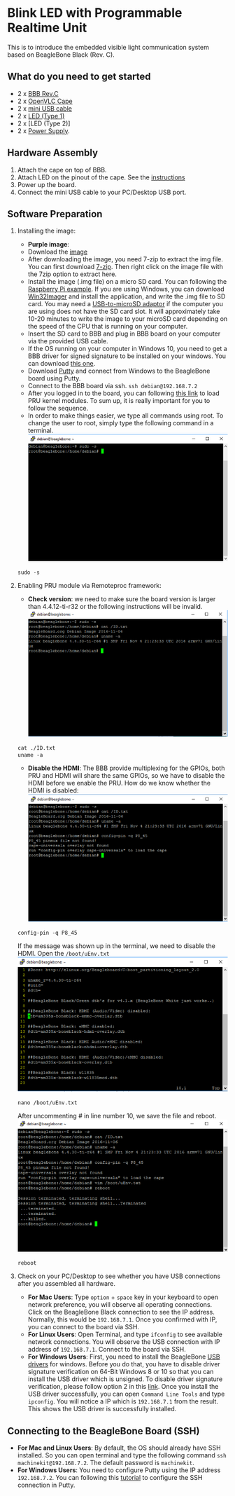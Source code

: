 # Blink LED with Programmable Realtime Unit 
This is to introduce the embedded visible light communication system based on BeagleBone Black (Rev. C). 

## What do you need to get started
* 2 x [BBB Rev.C ](https://beagleboard.org/black) 
* 2 x [OpenVLC Cape](http://nsl.cs.uh.edu/~syin/openvlc/cape1.png)
* 2 x [mini USB cable](http://nsl.cs.uh.edu/~syin/openvlc/miniUSB.jpg)
* 2 x [LED (Type 1)](http://www.vishay.com/docs/83178/tlcr5800.pdf)
* 2 x [LED (Type 2)]
* 2 x [Power Supply](http://elinux.org/images/7/72/DC_Supply.jpg).

## Hardware Assembly
1. Attach the cape on top of BBB.
2. Attach LED on the pinout of the cape. See the [instructions](http://nsl.cs.uh.edu/~syin/openvlc/led_installation.pdf)
3. Power up the board.
4. Connect the mini USB cable to your PC/Desktop USB port.

## Software Preparation
1. Installing the image:
   - **Purple image**: 
   - Download the [image](https://debian.beagleboard.org/images/bone-debian-8.6-lxqt-4gb-armhf-2016-11-06-4gb.img.xz)
   * After downloading the image, you need 7-zip to extract the img file. You can first download [7-zip](http://www.7-zip.org/download.html). Then right click on the image file with the 7zip option to extract here.
   * Install the image (.img file) on a micro SD card. You can following the [Raspberry Pi example](https://www.raspberrypi.org/documentation/installation/installing-images/). If you are using Windows, you can download [Win32Imager](https://sourceforge.net/projects/win32diskimager/) and install the application, and write the .img file to SD card. You may need a [USB-to-microSD adaptor](https://www.amazon.com/Sabrent-SuperSpeed-Windows-Certain-Android/dp/B00OJ5WBUE/ref=pd_lpo_147_bs_t_2?_encoding=UTF8&psc=1&refRID=QDRY01B5EGVBRQ0SWN4G) if the computer you are using does not have the SD card slot. It will approximately take 10-20 minutes to write the image to your microSD card depending on the speed of the CPU that is running on your computer.
   * Insert the SD card to BBB and plug in BBB board on your computer via the provided USB cable.
   * If the OS running on your computer in Windows 10, you need to get a BBB driver for signed signature to be installed on your windows. You can download [this one](http://www.1-2-3-4-5-6.net/beaglebone/black/BONE_D64_signed.zip).
   * Download [Putty](http://www.chiark.greenend.org.uk/~sgtatham/putty/download.html) and connect from Windows to the BeagleBone board using Putty. 
   * Connect to the BBB board via ssh.
     `ssh debian@192.168.7.2`
   * After you logged in to the board, you can following [this link](http://elinux.org/EBC_Exercise_30_PRU_via_remoteproc_and_RPMsg) to load PRU kernel modules. To sum up, it is really important for you to follow the sequence.
   * In order to make things easier, we type all commands using root. To change the user to root, simply type the following command in a
   terminal.
   ![teminal](images/changetoroot.png)
   ```
   sudo -s
   ```
2. Enabling PRU module via Remoteproc framework:
   * **Check version**: we need to make sure the board version is larger than 4.4.12-ti-r32 or the following instructions will be invalid.
   ![version](images/version.png)
   ```
   cat ./ID.txt
   uname -a
   ```
   * **Disable the HDMI**: The BBB provide multiplexing for the GPIOs, both PRU and HDMI will share the same GPIOs, so we have to disable the HDMI before we enable the PRU. How do we know whether the HDMI is disabled:
   ![checkHDMI](images/checkhdmi.png)
   ```
   config-pin -q P8_45
   ```
   If the message was shown up in the terminal, we need to disable the HDMI. Open the `/boot/uEnv.txt`
   ![disableHDMI](images/disablehdmi.png)
   ```
   nano /boot/uEnv.txt
   ```
   After uncommenting # in line number 10, we save the file and reboot.
   ![root](images/reboot.png)
   ```
   reboot
   ```
   
   

 	
2. Check on your PC/Desktop to see whether you have USB connections after you assembled all hardware.
   * **For Mac Users**: Type `option` + `space` key in your keyboard to open network preference, you will observe all operating connections. Click on the BeagleBone Black connection to see the IP address. Normally, this would be `192.168.7.1`. Once you confirmed with IP, you can connect to the board via SSH. 
   * **For Linux Users**: Open Terminal, and type `ifconfig` to see available network connections. You will observe the 
USB connection with IP address of `192.168.7.1`. Connect to the board via SSH.
   * **For Windows Users**:  First, you need to install the BeagleBone [USB drivers](http://beagleboard.org/static/Drivers/Windows/BONE_D64.exe) for windows. Before you do that, you have to disable driver signature verification on 64-Bit Windows 8 or 10 so that you can install the USB driver which is unsigned. To disable driver signature verification, please follow option 2 in this [link](http://www.howtogeek.com/167723/how-to-disable-driver-signature-verification-on-64-bit-windows-8.1-so-that-you-can-install-unsigned-drivers/). Once you install the USB driver successfully, you can open `Command Line Tools` and type `ipconfig`. You will notice a IP which is `192.168.7.1` from
the result. This shows the USB driver is successfully installed. 

## Connecting to the BeagleBone Board (SSH)
   * **For Mac and Linux Users**: By default, the OS should already have SSH installed. So you can open terminal and type the following command  `ssh machinekit@192.168.7.2`. The default password is `machinekit`.
   * **For Windows Users**: You need to configure Putty using the IP address `192.168.7.2`. You can following this [tutorial](https://mediatemple.net/community/products/dv/204404604/using-ssh-in-putty-) to configure the SSH connection in Putty.


 

